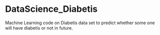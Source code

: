 # DataScience_Diabetis
Machine Learning code on Diabetis data set to predict whether some one will have diabetis or not in future.
